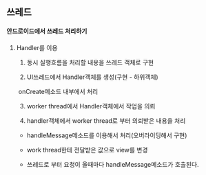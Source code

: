 ## 쓰레드

#### 안드로이드에서 쓰레드 처리하기

1. Handler를 이용

   1) 동시 실행흐름을 처리할 내용을 쓰레드 객체로 구현

   2) UI쓰레드에서 Handler객체를 생성(구현 - 하위객체)

   ​	onCreate메소드 내부에서 처리

   3) worker thread에서 Handler객체에서 작업을 의뢰

   4) handler객체에서 worker thread로 부터 의뢰받은 내용을 처리

   	- handleMessage메소드를 이용해서 처리(오버라이딩해서 구현)

   	- work thread한테 전달받은 값으로 view를 변경
   	- 쓰레드로 부터 요청이 올때마다 handleMessage메소드가 호출된다.
